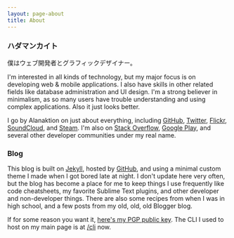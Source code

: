 ```yaml
---
layout: page-about
title: About
---
```


### ハダマンカイト

僕はウェブ開発者とグラフィックデザイナー。

I'm interested in all kinds of technology, but my major focus is on developing web & mobile applications. I also have skills in other related fields like database administration and UI design. I'm a strong believer in minimalism, as so many users have trouble understanding and using complex applications. Also it just looks better.

I go by Alanaktion on just about everything, including [GitHub](https://github.com/Alanaktion), [Twitter](https://twitter.com/alanaktion), [Flickr](https://www.flickr.com/photos/alanaktion/), [SoundCloud](https://soundcloud.com/alanaktion), and [Steam](http://steamcommunity.com/id/alanaktion). I'm also on [Stack Overflow](https://stackoverflow.com/users/873843/alanaktion), [Google Play](https://play.google.com/store/apps/developer?id=Alan+Hardman), and several other developer communities under my real name.

### Blog

This blog is built on [Jekyll](http://jekyllrb.com), hosted by [GitHub](https://pages.github.com), and using a minimal custom theme I made when I got bored late at night. I don't update here very often, but the blog has become a place for me to keep things I use frequently like code cheatsheets, my favorite Sublime Text plugins, and other developer and non-developer things. There are also some recipes from when I was in high school, and a few posts from my old, old, old Blogger blog.

If for some reason you want it, [here's my PGP public key](/pgp.txt). The CLI I used to host on my main page is at [/cli](https://phpizza.com/cli/) now.
